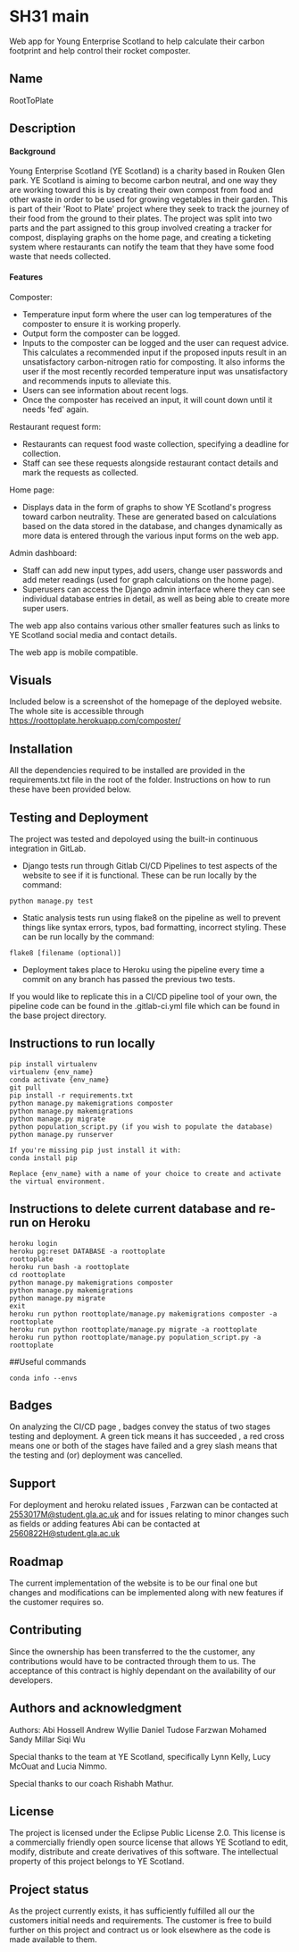 # SH31 main

Web app for Young Enterprise Scotland to help calculate their carbon footprint and help control their rocket composter.

## Name
RootToPlate

## Description
#### Background
Young Enterprise Scotland (YE Scotland) is a charity based in Rouken Glen park. YE Scotland is aiming to become carbon neutral, and one way they are working toward this is by creating their own compost from food and other waste in order to be used for growing vegetables in their garden. This is part of their 'Root to Plate' project where they seek to track the journey of their food from the ground to their plates. The project was split into two parts and the part assigned to this group involved creating a tracker for compost, displaying graphs on the home page, and creating a ticketing system where restaurants can notify the team that they have some food waste that needs collected.

#### Features
Composter:
- Temperature input form where the user can log temperatures of the composter to ensure it is working properly.
- Output form the composter can be logged. 
- Inputs to the composter can be logged and the user can request advice. This calculates a recommended input if the proposed inputs result in an unsatisfactory carbon-nitrogen ratio for composting. It also informs the user if the most recently recorded temperature input was unsatisfactory and recommends inputs to alleviate this.
- Users can see information about recent logs.
- Once the composter has received an input, it will count down until it needs 'fed' again.

Restaurant request form:
- Restaurants can request food waste collection, specifying a deadline for collection.
- Staff can see these requests alongside restaurant contact details and mark the requests as collected.

Home page:
- Displays data in the form of graphs to show YE Scotland's progress toward carbon neutrality. These are generated based on calculations based on the data stored in the database, and changes dynamically as more data is entered through the various input forms on the web app.

Admin dashboard:
- Staff can add new input types, add users, change user passwords and add meter readings (used for graph calculations on the home page).
- Superusers can access the Django admin interface where they can see individual database entries in detail, as well as being able to create more super users.

The web app also contains various other smaller features such as links to YE Scotland social media and contact details.

The web app is mobile compatible. 
 

## Visuals
Included below is a screenshot of the homepage of the deployed website. The whole site is accessible through https://roottoplate.herokuapp.com/composter/

## Installation
All the dependencies required to be installed are provided in the requirements.txt file in the root of the folder. Instructions on how to run these have been provided below.

## Testing and Deployment

The project was tested and depoloyed using the built-in continuous integration in GitLab.

- Django tests run through Gitlab CI/CD Pipelines to test aspects of the website to see if it is functional. These can be run locally by the command:
```
python manage.py test
```
- Static analysis tests run using flake8 on the pipeline as well to prevent things like syntax errors, typos, bad formatting, incorrect styling. These can be run locally by the command:
```
flake8 [filename (optional)]
```
- Deployment takes place to Heroku using the pipeline every time a commit on any branch has passed the previous two tests.

If you would like to replicate this in a CI/CD pipeline tool of your own, the pipeline code can be found in the .gitlab-ci.yml file which can be found in the base project directory.

## Instructions to run locally
```
pip install virtualenv
virtualenv {env_name}
conda activate {env_name} 
git pull 
pip install -r requirements.txt
python manage.py makemigrations composter
python manage.py makemigrations
python manage.py migrate
python population_script.py (if you wish to populate the database)
python manage.py runserver

If you're missing pip just install it with: 
conda install pip

Replace {env_name} with a name of your choice to create and activate the virtual environment.
```

## Instructions to delete current database and re-run on Heroku
```
heroku login
heroku pg:reset DATABASE -a roottoplate
roottoplate
heroku run bash -a roottoplate
cd roottoplate
python manage.py makemigrations composter
python manage.py makemigrations
python manage.py migrate
exit
heroku run python roottoplate/manage.py makemigrations composter -a roottoplate
heroku run python roottoplate/manage.py migrate -a roottoplate
heroku run python roottoplate/manage.py population_script.py -a roottoplate
```

##Useful commands
```
conda info --envs
``` 

## Badges
On analyzing the CI/CD page , badges convey the status of two stages testing and deployment. A green tick means it has succeeded , a red cross means one or both of the stages have failed and a grey slash means that the testing and (or) deployment was cancelled.


## Support
For deployment and heroku related issues , Farzwan can be contacted at 2553017M@student.gla.ac.uk and for issues relating to minor changes such as fields or adding features Abi can be contacted at 2560822H@student.gla.ac.uk

## Roadmap
The current implementation of the website is to be our final one but changes and modifications can be implemented along with new features if the customer requires so.

## Contributing
Since the ownership has been transferred to the the customer, any contributions would have to be contracted through them to us. The acceptance of this contract is highly dependant on the availability of our developers. 

## Authors and acknowledgment
Authors:
Abi Hossell
Andrew Wyllie
Daniel Tudose
Farzwan Mohamed
Sandy Millar
Siqi Wu

Special thanks to the team at YE Scotland, specifically Lynn Kelly, Lucy McOuat and Lucia Nimmo. 

Special thanks to our coach Rishabh Mathur.

## License
The project is licensed under the Eclipse Public License 2.0. This license is a commercially friendly open source license that allows YE Scotland to edit, modify, distribute and create derivatives of this software. The intellectual property of this project belongs to YE Scotland. 

## Project status
As the project currently exists, it has sufficiently fulfilled all our the customers initial needs and requirements. The customer is free to build further on this project and contract us or look elsewhere as the code is made available to them.
